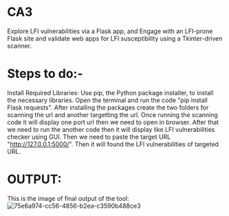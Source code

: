 # CA3
Explore LFI vulnerabilities via a Flask app, and Engage with an LFI-prone Flask site and validate web apps for LFI susceptibility using a Tkinter-driven scanner.

# Steps to do:-

Install Required Libraries: Use pip, the Python package installer, to install the necessary libraries. 
Open the terminal and run the code "pip install Flask requests".
After installing the packages create the two folders for scanning the url and another targetting the url.
Once running the scanning code it will display one port url then we need to open in browser.
After that we need to run the another code then it will display like LFI vulnerabilities checker using GUI.
Then we need to paste the target URL "http://127.0.0.1:5000/".
Then it will found the LFI vulnerabilities of targeted URL.

# OUTPUT:

This is the image of final output of the tool:![75e6a974-cc56-4856-b2ea-c3590b488ce3](https://github.com/Madhusudhan129/CA3/assets/122853709/268f69c7-4b66-4d29-b002-8216f022e687)

